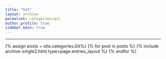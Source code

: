 ```yaml
---
title: "Git"
layout: archive
permalink: categories/git
author_profile: true
sidebar_main: true
---
```


<!-- 공백이 포함되어 있는 카테고리 이름의 경우 site.categories.['a b c'] 이런식으로! -->

***

{% assign posts = site.categories.Git%}
{% for post in posts %} {% include archive-single2.html type=page.entries_layout %} {% endfor %}